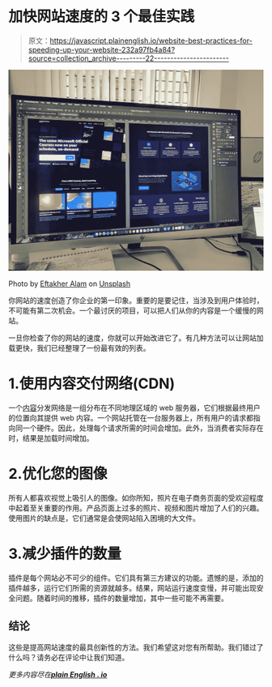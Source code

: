 # 加快网站速度的 3 个最佳实践

> 原文：<https://javascript.plainenglish.io/website-best-practices-for-speeding-up-your-website-232a97fb4a84?source=collection_archive---------22----------------------->

![](img/5d1a2400e597edee8c2c7e39171fccec.png)

Photo by [Eftakher Alam](https://unsplash.com/@easiblu?utm_source=unsplash&utm_medium=referral&utm_content=creditCopyText) on [Unsplash](https://unsplash.com/s/photos/web-design?utm_source=unsplash&utm_medium=referral&utm_content=creditCopyText)

你网站的速度创造了你企业的第一印象。重要的是要记住，当涉及到用户体验时，不可能有第二次机会。一个最讨厌的项目，可以把人们从你的内容是一个缓慢的网站。

一旦你检查了你的网站的速度，你就可以开始改进它了。有几种方法可以让网站加载更快，我们已经整理了一份最有效的列表。

# 1.使用内容交付网络(CDN)

一个[内容](https://dgmsana.medium.com/)分发网络是一组分布在不同地理区域的 web 服务器，它们根据最终用户的位置向其提供 web 内容。一个网站托管在一台服务器上，所有用户的请求都指向同一个硬件。因此，处理每个请求所需的时间会增加。此外，当消费者实际存在时，结果是加载时间增加。

# 2.优化您的图像

所有人都喜欢视觉上吸引人的图像。如你所知，照片在电子商务页面的受欢迎程度中起着至关重要的作用。产品页面上过多的照片、视频和图片增加了人们的兴趣。使用图片的缺点是，它们通常是会使网站陷入困境的大文件。

# 3.减少插件的数量

插件是每个网站必不可少的组件。它们具有第三方建议的功能。遗憾的是，添加的插件越多，运行它们所需的资源就越多。结果，网站运行速度变慢，并可能出现安全问题。随着时间的推移，插件的数量增加，其中一些可能不再需要。

## 结论

这些是提高网站速度的最具创新性的方法。我们希望这对您有所帮助。我们错过了什么吗？请务必在评论中让我们知道。

*更多内容尽在*[***plain English . io***](http://plainenglish.io)